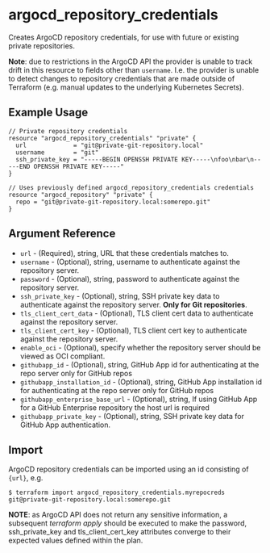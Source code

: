 # argocd_repository_credentials

Creates ArgoCD repository credentials, for use with future or existing private repositories.

**Note**: due to restrictions in the ArgoCD API the provider is unable to track
drift in this resource to fields other than `username`. I.e. the provider is
unable to detect changes to repository credentials that are made outside of
Terraform (e.g. manual updates to the underlying Kubernetes Secrets). 

## Example Usage

```hcl
// Private repository credentials
resource "argocd_repository_credentials" "private" {
  url             = "git@private-git-repository.local"
  username        = "git"
  ssh_private_key = "-----BEGIN OPENSSH PRIVATE KEY-----\nfoo\nbar\n-----END OPENSSH PRIVATE KEY-----"
}

// Uses previously defined argocd_repository_credentials credentials
resource "argocd_repository" "private" {
  repo = "git@private-git-repository.local:somerepo.git"
}
```

## Argument Reference

* `url` - (Required), string, URL that these credentials matches to.
* `username` - (Optional), string, username to authenticate against the repository server.
* `password` - (Optional), string, password to authenticate against the repository server.
* `ssh_private_key` - (Optional), string, SSH private key data to authenticate against the repository server. **Only for Git repositories**.
* `tls_client_cert_data` - (Optional), TLS client cert data to authenticate against the repository server.
* `tls_client_cert_key` - (Optional), TLS client cert key to authenticate against the repository server.
* `enable_oci` - (Optional), specify whether the repository server should be viewed as OCI compliant.
* `githubapp_id` - (Optional), string, GitHub App id for authenticating at the repo server only for GitHub repos
* `githubapp_installation_id` - (Optional), string, GitHub App installation id for authenticating at the repo server only for GitHub repos
* `githubapp_enterprise_base_url` - (Optional), string, If using GitHub App for a GitHub Enterprise repository the host url is required
* `githubapp_private_key` - (Optional), string, SSH private key data for GitHub App authentication.

## Import

ArgoCD repository credentials can be imported using an id consisting of `{url}`, e.g.
```
$ terraform import argocd_repository_credentials.myrepocreds git@private-git-repository.local:somerepo.git
```

**NOTE**: as ArgoCD API does not return any sensitive information, a subsequent _terraform apply_ should be executed to make the password, ssh_private_key and tls_client_cert_key attributes converge to their expected values defined within the plan.